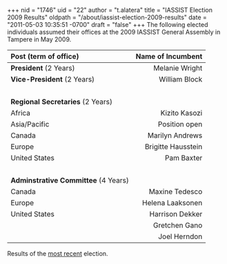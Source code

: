 +++
nid = "1746"
uid = "22"
author = "t.alatera"
title = "IASSIST Election 2009 Results"
oldpath = "/about/iassist-election-2009-results"
date = "2011-05-03 10:35:51 -0700"
draft = "false"
+++
The following elected individuals assumed their offices at the 2009
IASSIST General Assembly in Tampere in May 2009.

|Post (term of office)|Name of Incumbent|
|:---|---:|
| **President** (2 Years)              | Melanie Wright                    |
| **Vice-President** (2 Years)          | William Block                     |
|&nbsp;|&nbsp;| 
| **Regional Secretaries** (2 Years)    |                  |
| Africa                            | Kizito Kasozi                     |
| Asia/Pacific                      | Position open                     |
| Canada                            | Marilyn Andrews                   |
| Europe                            | Brigitte Hausstein                |
| United States                     | Pam Baxter                        |
|&nbsp;|&nbsp;| 
| **Adminstrative Committee** (4 Years)| | 
| Canada| Maxine Tedesco| 
| Europe| Helena Laaksonen| 
| United States| Harrison Dekker| 
| | Gretchen Gano| 
| | Joel Herndon| 

Results of the [most recent](/about/iassist-elections/) election.
